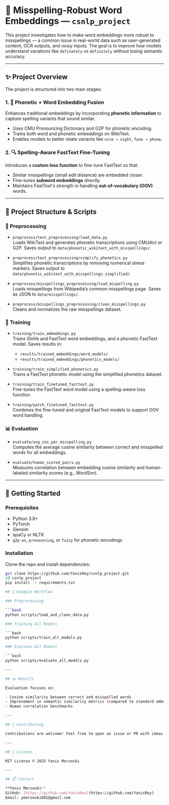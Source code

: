# 🧠 Misspelling-Robust Word Embeddings — `csnlp_project`

This project investigates how to make word embeddings more robust to misspellings — a common issue in real-world data such as user-generated content, OCR outputs, and noisy inputs. The goal is to improve how models understand variations like `definately` vs `definitely` without losing semantic accuracy.

---

## ✨ Project Overview

The project is structured into two main stages:

### 1. 🔗 Phonetic + Word Embedding Fusion

Enhances traditional embeddings by incorporating **phonetic information** to capture spelling variants that sound similar.

- Uses CMU Pronouncing Dictionary and G2P for phonetic encoding.
- Trains both word and phonetic embeddings on WikiText.
- Enables models to better relate variants like `nite → night`, `fone → phone`.

### 2. 🔍 Spelling-Aware FastText Fine-Tuning

Introduces a **custom loss function** to fine-tune FastText so that:

- Similar misspellings (small edit distance) are embedded closer.
- Fine-tunes **subword embeddings** directly.
- Maintains FastText's strength in handling **out-of-vocabulary (OOV)** words.

---

## 📁 Project Structure & Scripts

### 🧹 Preprocessing

- `preprocess/text_preprocessing/load_data.py`  
  Loads WikiText and generates phonetic transcriptions using CMUdict or G2P. Saves output to `data/phonetic_wikitext_with_misspellings/`.

- `preprocess/text_preprocessing/simplify_phonetics.py`  
  Simplifies phonetic transcriptions by removing numerical stress markers. Saves output to `data/phonetic_wikitext_with_misspellings_simplified/`.

- `preprocess/misspellings_preprocessing/load_mispelling.py`  
  Loads misspellings from Wikipedia’s common misspellings page. Saves as JSON to `data/misspellings/`.

- `preprocess/misspellings_preprocessing/clean_misspellings.py`  
  Cleans and normalizes the raw misspellings dataset.

### 🧠 Training

- `training/train_embeddings.py`  
  Trains GloVe and FastText word embeddings, and a phonetic FastText model. Saves results in:

  - `results/trained_embeddings/word_models/`
  - `results/trained_embeddings/phonetics_models/`

- `training/train_simplified_phonetics.py`  
  Trains a FastText phonetic model using the simplified phonetics dataset.

- `training/train_finetuned_fasttext.py`  
  Fine-tunes the FastText word model using a spelling-aware loss function.

- `training/patch_finetuned_fasttext.py`  
  Combines the fine-tuned and original FastText models to support OOV word handling.

### 📊 Evaluation

- `evaluate/avg_cos_per_misspelling.py`  
  Computes the average cosine similarity between correct and misspelled words for all embeddings.

- `evaluate/human_scored_pairs.py`  
  Measures correlation between embedding cosine similarity and human-labeled similarity scores (e.g., WordSim).

---

## 🚀 Getting Started

### Prerequisites

- Python 3.8+
- PyTorch
- Gensim
- spaCy or NLTK
- `g2p-en`, `pronouncing`, or `fuzzy` for phonetic encodings

### Installation

Clone the repo and install dependencies:

````bash
git clone https://github.com/YanisRey/csnlp_project.git
cd csnlp_project
pip install -r requirements.txt

## 🔧 Example Workflow

### Preprocessing

```bash
python scripts/load_and_clean_data.py

### Training All Models

```bash
python scripts/train_all_models.py

### Evaluate All Models

```bash
python scripts/evaluate_all_models.py

---

## 📊 Results

Evaluation focuses on:

- Cosine similarity between correct and misspelled words
- Improvement in semantic similarity metrics (compared to standard embeddings)
- Human correlation benchmarks

---

## 🤝 Contributing

Contributions are welcome! Feel free to open an issue or PR with ideas for new loss functions, phonetic encoding strategies, or benchmarking tools.

---

## 📄 License

MIT License © 2025 Yanis Merzouki

---

## 📫 Contact

**Yanis Merzouki**
GitHub: [https://github.com/YanisRey](https://github.com/YanisRey)
Email: ymerzouki001@gmail.com
````
